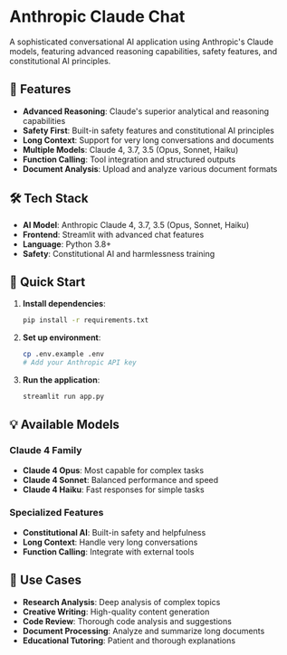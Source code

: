 # Anthropic Claude Chat

A sophisticated conversational AI application using Anthropic's Claude models, featuring advanced reasoning capabilities, safety features, and constitutional AI principles.

## 🌟 Features

- **Advanced Reasoning**: Claude's superior analytical and reasoning capabilities
- **Safety First**: Built-in safety features and constitutional AI principles
- **Long Context**: Support for very long conversations and documents
- **Multiple Models**: Claude 4, 3.7, 3.5 (Opus, Sonnet, Haiku)
- **Function Calling**: Tool integration and structured outputs
- **Document Analysis**: Upload and analyze various document formats

## 🛠️ Tech Stack

- **AI Model**: Anthropic Claude 4, 3.7, 3.5 (Opus, Sonnet, Haiku)
- **Frontend**: Streamlit with advanced chat features
- **Language**: Python 3.8+
- **Safety**: Constitutional AI and harmlessness training

## 🚀 Quick Start

1. **Install dependencies**:
   ```bash
   pip install -r requirements.txt
   ```

2. **Set up environment**:
   ```bash
   cp .env.example .env
   # Add your Anthropic API key
   ```

3. **Run the application**:
   ```bash
   streamlit run app.py
   ```

## 💡 Available Models

### Claude 4 Family
- **Claude 4 Opus**: Most capable for complex tasks
- **Claude 4 Sonnet**: Balanced performance and speed
- **Claude 4 Haiku**: Fast responses for simple tasks

### Specialized Features
- **Constitutional AI**: Built-in safety and helpfulness
- **Long Context**: Handle very long conversations
- **Function Calling**: Integrate with external tools

## 🎯 Use Cases

- **Research Analysis**: Deep analysis of complex topics
- **Creative Writing**: High-quality content generation
- **Code Review**: Thorough code analysis and suggestions
- **Document Processing**: Analyze and summarize long documents
- **Educational Tutoring**: Patient and thorough explanations
